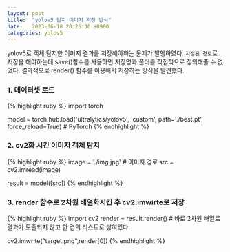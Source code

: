 ```yaml
---
layout: post
title:  "yolov5 탐지 이미지 저장 방식"
date:   2023-06-18 20:26:30 +0900
categories: yolov5
---
```


yolov5로 객체 탐지한 이미지 결과를 저장해야하는 문제가 발행하였다.
`지정된 경로`로 저장을 해야하는데 save()함수를 사용하면 저장명과 폴더를 직접적으로 정의해줄 수 없었다. 결과적으로 render() 함수를 이용해서 저장하는 방식을 발견했다.

### 1. 데이터셋 로드
{% highlight ruby %}
import torch

model = torch.hub.load('ultralytics/yolov5', 'custom', path='./best.pt', force_reload=True)  # PyTorch
{% endhighlight %}


### 2. cv2화 시킨 이미지 객체 탐지
{% highlight ruby %}
image = './img.jpg' # 이미지 경로
src = cv2.imread(image) 

result = model([src])
{% endhighlight %}

### 3. render 함수로 2차원 배열화시킨 후 cv2.imwirte로 저장
{% highlight ruby %}
import cv2
render = result.render() # 바로 2차원 배열로 결과가 도출되지 않고 한 겹의 리스트로 쌓여있다.

cv2.imwrite("target.png",render[0])
{% endhighlight %}